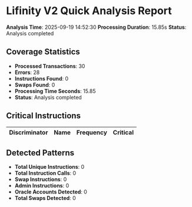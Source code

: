 # Lifinity V2 Quick Analysis Report

**Analysis Time**: 2025-09-19 14:52:30
**Processing Duration**: 15.85s
**Status**: Analysis completed

## Coverage Statistics

- **Processed Transactions**: 30
- **Errors**: 28
- **Instructions Found**: 0
- **Swaps Found**: 0
- **Processing Time Seconds**: 15.85
- **Status**: Analysis completed

## Critical Instructions

| Discriminator | Name | Frequency | Critical |
|---------------|------|-----------|----------|

## Detected Patterns

- **Total Unique Instructions**: 0
- **Total Instruction Calls**: 0
- **Swap Instructions**: 0
- **Admin Instructions**: 0
- **Oracle Accounts Detected**: 0
- **Total Swaps Detected**: 0
